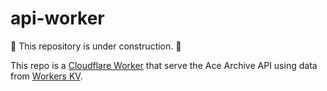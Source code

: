 # api-worker

🚧 This repository is under construction. 🚧

This repo is a [Cloudflare Worker](https://developers.cloudflare.com/workers/)
that serve the Ace Archive API using data from [Workers
KV](https://developers.cloudflare.com/workers/learning/how-kv-works/).
